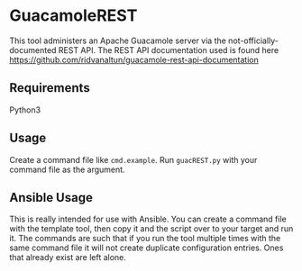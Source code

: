 # GuacamoleREST

This tool administers an Apache Guacamole server via the not-officially-documented REST API.  The REST API documentation used is found here https://github.com/ridvanaltun/guacamole-rest-api-documentation

## Requirements

Python3

## Usage

Create a command file like `cmd.example`.  Run `guacREST.py` with your command file as the argument.

## Ansible Usage

This is really intended for use with Ansible.  You can create a command file with the template tool, then copy it and the script over to your target and run it.  The commands are such that if you run the tool multiple times with the same command file it will not create duplicate configuration entries.  Ones that already exist are left alone.
